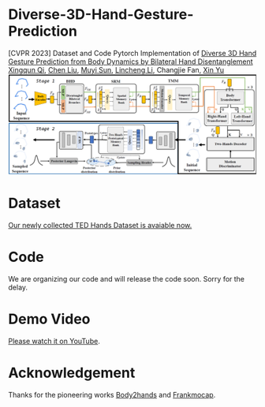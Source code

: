 # Diverse-3D-Hand-Gesture-Prediction
[CVPR 2023] Dataset and Code Pytorch Implementation of [Diverse 3D Hand Gesture Prediction from Body Dynamics by Bilateral Hand Disentanglement](https://openaccess.thecvf.com/content/CVPR2023/html/Qi_Diverse_3D_Hand_Gesture_Prediction_From_Body_Dynamics_by_Bilateral_CVPR_2023_paper.html) 
[Xingqun Qi](https://scholar.google.com.hk/citations?hl=zh-CN&user=3tO41a8AAAAJ&view_op=list_works&sortby=pubdate), [Chen Liu](https://scholar.google.com/citations?hl=zh-CN&user=HmvE2WsAAAAJ&view_op=list_works&sortby=pubdate), [Muyi Sun](https://scholar.google.com/citations?user=Ti7NNqMAAAAJ&hl=en), [Lincheng Li](https://scholar.google.com/citations?user=NYLsVscAAAAJ&hl=en), Changjie Fan, [Xin Yu](https://scholar.google.com/citations?user=oxdtuSEAAAAJ&hl=en)
![image](https://github.com/XingqunQi-lab/Diverse-3D-Hand-Gesture-Prediction/blob/main/image/pipeline.PNG)
# Dataset
[Our newly collected TED Hands Dataset is avaiable now.](https://drive.google.com/drive/folders/1TVaK8rvkdd6D-N8JwfOzJLq4ZqAXcxWr?usp=sharing)
# Code
We are organizing our code and will release the code soon. Sorry for the delay.
# Demo Video
[Please watch it on YouTube](https://www.youtube.com/watch?v=i0pIlbdIh60).
# Acknowledgement
Thanks for the pioneering works [Body2hands](https://github.com/facebookresearch/body2hands) and [Frankmocap](https://github.com/facebookresearch/frankmocap).
